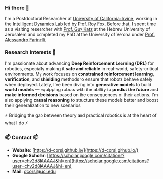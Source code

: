 ### Hi there 👋  
I'm a Postdoctoral Researcher at [University of California: Irvine](https://uci.edu), working in the [Intelligent Dynamics Lab](https://indylab.org) led by [Prof. Roy Fox](https://royf.org). Before that, I spent time as a visiting researcher with [Prof. Guy Katz](https://www.katz-lab.com/) at the Hebrew University of Jerusalem and completed my PhD at the University of Verona under [Prof. Alessandro Farinelli](http://profs.sci.univr.it/~farinelli/).

### Research Interests 🔭  
I'm passionate about advancing **Deep Reinforcement Learning (DRL)** for robotics, especially making it **safe and reliable** in real-world, safety-critical environments. My work focuses on **constrained reinforcement learning**, **verification**, and **shielding** methods to ensure that robots behave safely when deployed. Lately, I’ve been diving into **generative models** to build **world models** — equipping robots with the ability to **predict the future** and **make informed decisions** based on the consequences of their actions. I'm also applying **causal reasoning** to structure these models better and boost their generalization to new scenarios.  

⚡ Bridging the gap between theory and practical robotics is at the heart of what I do ⚡

### 📫 Contact 📫  
- **Website**: [https://d-corsi.github.io/](https://d-corsi.github.io/)
- **Google Scholar**: [https://scholar.google.com/citations?user=chv2d8IAAAAJ&hl=en](https://scholar.google.com/citations?user=chv2d8IAAAAJ&hl=en)
- **Mail**: dcorsi@uci.edu

<!--
**d-corsi/d-corsi** is a ✨ _special_ ✨ repository because its `README.md` (this file) appears on your GitHub profile.

Here are some ideas to get you started:

- 🔭 I’m currently working on ...
- 🌱 I’m currently learning ...
- 👯 I’m looking to collaborate on ...
- 🤔 I’m looking for help with ...
- 💬 Ask me about ...
- 📫 How to reach me: ...
- 😄 Pronouns: ...
- ⚡ Fun fact: ...
-->
